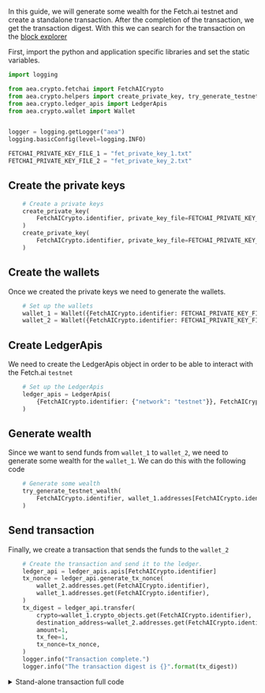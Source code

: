 In this guide, we will generate some wealth for the Fetch.ai testnet and create a standalone transaction. After the completion of the transaction, we get the transaction digest. With this we can search for the transaction on the <a href='https://explore-testnet.fetch.ai'>block explorer</a>

First, import the python and application specific libraries and set the static variables.

``` python
import logging

from aea.crypto.fetchai import FetchAICrypto
from aea.crypto.helpers import create_private_key, try_generate_testnet_wealth
from aea.crypto.ledger_apis import LedgerApis
from aea.crypto.wallet import Wallet


logger = logging.getLogger("aea")
logging.basicConfig(level=logging.INFO)

FETCHAI_PRIVATE_KEY_FILE_1 = "fet_private_key_1.txt"
FETCHAI_PRIVATE_KEY_FILE_2 = "fet_private_key_2.txt"
```

## Create the private keys

``` python
    # Create a private keys
    create_private_key(
        FetchAICrypto.identifier, private_key_file=FETCHAI_PRIVATE_KEY_FILE_1
    )
    create_private_key(
        FetchAICrypto.identifier, private_key_file=FETCHAI_PRIVATE_KEY_FILE_2
    )
```

## Create the wallets

Once we created the private keys we need to generate the wallets.

``` python
    # Set up the wallets
    wallet_1 = Wallet({FetchAICrypto.identifier: FETCHAI_PRIVATE_KEY_FILE_1})
    wallet_2 = Wallet({FetchAICrypto.identifier: FETCHAI_PRIVATE_KEY_FILE_2})
```

## Create LedgerApis

We need to create the LedgerApis object in order to be able to interact with the Fetch.ai `testnet`
``` python
    # Set up the LedgerApis
    ledger_apis = LedgerApis(
        {FetchAICrypto.identifier: {"network": "testnet"}}, FetchAICrypto.identifier
    )
```

## Generate wealth

Since we want to send funds from `wallet_1` to `wallet_2`, we need to generate some wealth for the `wallet_1`. We can
do this with the following code
``` python
    # Generate some wealth
    try_generate_testnet_wealth(
        FetchAICrypto.identifier, wallet_1.addresses[FetchAICrypto.identifier]
    )
```

## Send transaction

Finally, we create a transaction that sends the funds to the `wallet_2`

``` python
    # Create the transaction and send it to the ledger.
    ledger_api = ledger_apis.apis[FetchAICrypto.identifier]
    tx_nonce = ledger_api.generate_tx_nonce(
        wallet_2.addresses.get(FetchAICrypto.identifier),
        wallet_1.addresses.get(FetchAICrypto.identifier),
    )
    tx_digest = ledger_api.transfer(
        crypto=wallet_1.crypto_objects.get(FetchAICrypto.identifier),
        destination_address=wallet_2.addresses.get(FetchAICrypto.identifier),
        amount=1,
        tx_fee=1,
        tx_nonce=tx_nonce,
    )
    logger.info("Transaction complete.")
    logger.info("The transaction digest is {}".format(tx_digest))
```

<details><summary>Stand-alone transaction full code</summary>

``` python
import logging

from aea.crypto.fetchai import FetchAICrypto
from aea.crypto.helpers import create_private_key, try_generate_testnet_wealth
from aea.crypto.ledger_apis import LedgerApis
from aea.crypto.wallet import Wallet


logger = logging.getLogger("aea")
logging.basicConfig(level=logging.INFO)

FETCHAI_PRIVATE_KEY_FILE_1 = "fet_private_key_1.txt"
FETCHAI_PRIVATE_KEY_FILE_2 = "fet_private_key_2.txt"


def run():
    # Create a private keys
    create_private_key(
        FetchAICrypto.identifier, private_key_file=FETCHAI_PRIVATE_KEY_FILE_1
    )
    create_private_key(
        FetchAICrypto.identifier, private_key_file=FETCHAI_PRIVATE_KEY_FILE_2
    )

    # Set up the wallets
    wallet_1 = Wallet({FetchAICrypto.identifier: FETCHAI_PRIVATE_KEY_FILE_1})
    wallet_2 = Wallet({FetchAICrypto.identifier: FETCHAI_PRIVATE_KEY_FILE_2})

    # Set up the LedgerApis
    ledger_apis = LedgerApis(
        {FetchAICrypto.identifier: {"network": "testnet"}}, FetchAICrypto.identifier
    )

    # Generate some wealth
    try_generate_testnet_wealth(
        FetchAICrypto.identifier, wallet_1.addresses[FetchAICrypto.identifier]
    )

    logger.info(
        "Sending amount to {}".format(wallet_2.addresses.get(FetchAICrypto.identifier))
    )

    # Create the transaction and send it to the ledger.
    ledger_api = ledger_apis.apis[FetchAICrypto.identifier]
    tx_nonce = ledger_api.generate_tx_nonce(
        wallet_2.addresses.get(FetchAICrypto.identifier),
        wallet_1.addresses.get(FetchAICrypto.identifier),
    )
    tx_digest = ledger_api.transfer(
        crypto=wallet_1.crypto_objects.get(FetchAICrypto.identifier),
        destination_address=wallet_2.addresses.get(FetchAICrypto.identifier),
        amount=1,
        tx_fee=1,
        tx_nonce=tx_nonce,
    )
    logger.info("Transaction complete.")
    logger.info("The transaction digest is {}".format(tx_digest))


if __name__ == "__main__":
    run()
```
</details>

